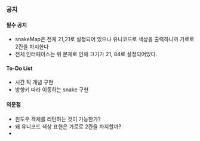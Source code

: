 ### 공지

#### 필수 공지

- snakeMap은 전체 21,21로 설정되어 있으나 유니코드로 색상을 출력하니까 가로로 2칸을 차지한다
- 전체 인터페이스는 위 문제로 인해 크기가 21, 84로 설정되어있다.





#### To-Do List

- 시간 틱 개념 구현
- 방향키 따라 이동하는 snake 구현





#### 의문점

- 윈도우 객체를 리턴하는 것이 가능한가?
- 왜 유니코드 색상 표현은 가로로 2칸을 차지할까?
- 